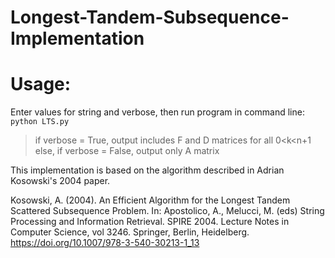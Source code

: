 # Longest-Tandem-Subsequence-Implementation

# Usage: 
Enter values for string and verbose, then run program in command line: `python LTS.py`

> if verbose = True, output includes F and D matrices for all 0<k<n+1
> else, if verbose = False, output only A matrix


This implementation is based on the algorithm described in Adrian Kosowski's 2004 paper. 

Kosowski, A. (2004). An Efficient Algorithm for the Longest Tandem Scattered Subsequence Problem. In: Apostolico, A., Melucci, M. (eds) String Processing and Information Retrieval. SPIRE 2004. Lecture Notes in Computer Science, vol 3246. Springer, Berlin, Heidelberg. https://doi.org/10.1007/978-3-540-30213-1_13

